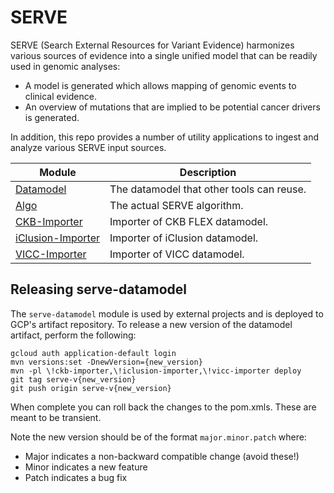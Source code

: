 # SERVE

SERVE (Search External Resources for Variant Evidence) harmonizes various sources of evidence into a single unified model that can be readily used in genomic analyses:
- A model is generated which allows mapping of genomic events to clinical evidence.
- An overview of mutations that are implied to be potential cancer drivers is generated.

In addition, this repo provides a number of utility applications to ingest and analyze various SERVE input sources.

| Module                                 | Description                               |
|----------------------------------------|-------------------------------------------|
| [Datamodel](datamodel)                 | The datamodel that other tools can reuse. |
| [Algo](algo)                           | The actual SERVE algorithm.               |
| [CKB-Importer](ckb-importer)           | Importer of CKB FLEX datamodel.           |
| [iClusion-Importer](iclusion-importer) | Importer of iClusion datamodel.           |
| [VICC-Importer](algo)                  | Importer of VICC datamodel.               |

## Releasing serve-datamodel

The `serve-datamodel` module is used by external projects and is deployed to GCP's artifact repository.
To release a new version of the datamodel artifact, perform the following:

```shell
gcloud auth application-default login
mvn versions:set -DnewVersion={new_version}
mvn -pl \!ckb-importer,\!iclusion-importer,\!vicc-importer deploy
git tag serve-v{new_version}
git push origin serve-v{new_version}
```

When complete you can roll back the changes to the pom.xmls. These are meant to be
transient. 

Note the new version should be of the format `major.minor.patch` where:
- Major indicates a non-backward compatible change (avoid these!)
- Minor indicates a new feature
- Patch indicates a bug fix
